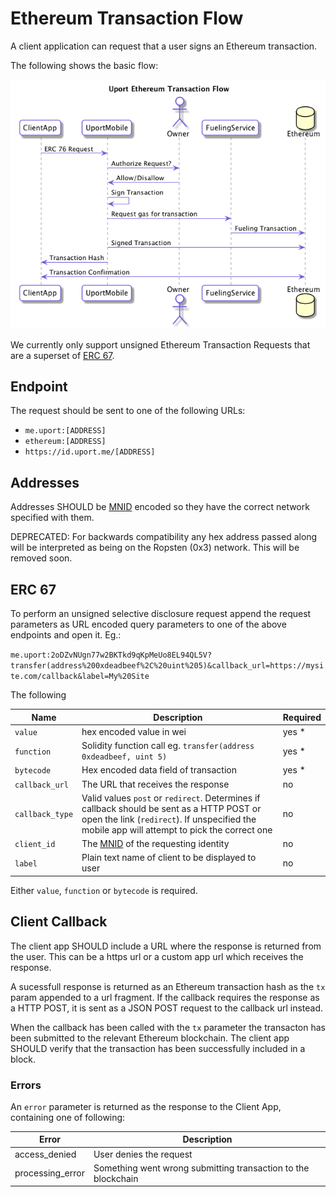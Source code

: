 # Ethereum Transaction Flow

A client application can request that a user signs an Ethereum transaction.

The following shows the basic flow:

![Ethereum Transaction Flow](tx.png)

We currently only support unsigned Ethereum Transaction Requests that are a superset of [ERC 67](https://github.com/ethereum/EIPs/issues/67).

## Endpoint

The request should be sent to one of the following URLs:

- `me.uport:[ADDRESS]`
- `ethereum:[ADDRESS]`
- `https://id.uport.me/[ADDRESS]`

## Addresses

Addresses SHOULD be [MNID](https://github.com/uport-project/mnid) encoded so they have the correct network specified with them. 

DEPRECATED: For backwards compatibility any hex address passed along will be interpreted as being on the Ropsten (0x3) network. This will be removed soon.

## ERC 67

To perform an unsigned selective disclosure request append the request parameters as URL encoded query parameters to one of the above endpoints and open it. Eg.:

`me.uport:2oDZvNUgn77w2BKTkd9qKpMeUo8EL94QL5V?transfer(address%200xdeadbeef%2C%20uint%205)&callback_url=https://mysite.com/callback&label=My%20Site`

The following 

Name | Description | Required
---- | ----------- | --------
`value` | hex encoded value in wei | yes *
`function` | Solidity function call eg. `transfer(address 0xdeadbeef, uint 5)` | yes *
`bytecode` | Hex encoded data field of transaction | yes *
`callback_url` | The URL that receives the response | no
`callback_type` | Valid values `post` or `redirect`. Determines if callback should be sent as a HTTP POST or open the link (`redirect`). If unspecified the mobile app will attempt to pick the correct one| no
`client_id` | The [MNID](https://github.com/uport-project/mnid) of the requesting identity | no
`label` | Plain text name of client to be displayed to user | no

Either `value`, `function` or `bytecode` is required.

## Client Callback

The client app SHOULD include a URL where the response is returned from the user. This can be a https url or a custom app url which receives the response.

A sucessfull response is returned as an Ethereum transaction hash as the `tx` param appended to a url fragment. If the callback requires the response as a HTTP POST, it is sent as a JSON POST request to the callback url instead.

When the callback has been called with the `tx` parameter the transacton has been submitted to the relevant Ethereum blockchain. The client app SHOULD verify that the transaction has been successfully included in a block.

### Errors

An `error` parameter is returned as the response to the Client App, containing one of following:

Error         | Description
------------- | -----------
access_denied | User denies the request
processing_error | Something went wrong submitting transaction to the blockchain

